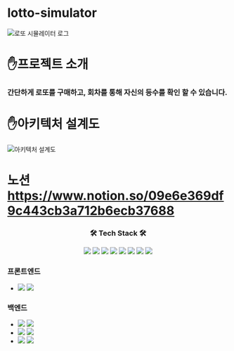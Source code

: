 # lotto-simulator
![로또 시뮬레이터 로그](https://user-images.githubusercontent.com/96179069/206896075-23157209-30c6-45bf-8f8a-e908ccd5ec7c.png)

# ✋프로젝트 소개
### 간단하게 로또를 구매하고, 회차를 통해 자신의 등수를 확인 할 수 있습니다.

# ✋아키텍처 설계도
![아키텍처 설계도](https://user-images.githubusercontent.com/96179069/206906499-c58982b5-5106-4f53-a5eb-96f888d64d2e.png)
# 노션 https://www.notion.so/09e6e369df9c443cb3a712b6ecb37688
<div align=center>
  <h3 align="center"><b>🛠 Tech Stack 🛠</b></h3>
<p>
<img src="https://img.shields.io/badge/Java-007396?style=for-the-badge&logo=Java&logoColor=white" />
<img src="https://img.shields.io/badge/Spring-6DB33F?style=for-the-badge&logo=Spring&logoColor=white" />
<img src="https://img.shields.io/badge/github-181717?style=for-the-badge&logo=github&logoColor=white">
<img src="https://img.shields.io/badge/linux-FCC624?style=for-the-badge&logo=linux&logoColor=black">
  <img src="https://img.shields.io/badge/Docker-2496ED?style=for-the-badge&logo=Docker&logoColor=white">
  <img src="https://camo.githubusercontent.com/c1fc168684171582321954905e8b9dc4f59810243ed85e645f3b7938ee3145cb/68747470733a2f2f696d672e736869656c64732e696f2f62616467652f6d7973716c2d3434373941313f7374796c653d666f722d7468652d6261646765266c6f676f3d6d7973716c266c6f676f436f6c6f723d7768697465">
  <img src="https://camo.githubusercontent.com/54a2f74f3cbb3cb810faa417fb9a56b4d947be01e868ab624b3f251a1062257b/68747470733a2f2f696d672e736869656c64732e696f2f62616467652f67697468756220616374696f6e732d3230383846463f7374796c653d666f722d7468652d6261646765266c6f676f3d67697468756220616374696f6e73266c6f676f436f6c6f723d7768697465">
  <img src="https://camo.githubusercontent.com/a831a652fb5370367ee71ae4255e39623b9edf7e60ffbcf7ba356b1d82a09538/68747470733a2f2f696d672e736869656c64732e696f2f62616467652f737072696e672064617461206a70612d4632384431413f7374796c653d666f722d7468652d6261646765266c6f676f3d737072696e67646174616a7061266c6f676f436f6c6f723d7768697465">
</p>
</div>

### 프론트엔드
 - <img src="https://img.shields.io/badge/조정민-609926?style=for-the-badge&logo=Spring&logoColor=white"/>  <a href="https://github.com/jossiya">
         <img src="https://img.shields.io/badge/jossiya_GitHub-609926?style=for-the-badge&logo=github&logoColor=white"/> </a>
         
### 백엔드

- <img src="https://img.shields.io/badge/조정민-609926?style=for-the-badge&logo=Spring&logoColor=white"/>  <a href="https://github.com/jossiya">
         <img src="https://img.shields.io/badge/jossiya_GitHub-609926?style=for-the-badge&logo=github&logoColor=white"/> </a>
- <img src="https://img.shields.io/badge/김동현-609926?style=for-the-badge&logo=Spring&logoColor=white"/>  <a href="https://github.com/kidonge">
         <img src="https://img.shields.io/badge/kidonge_Github-609926?style=for-the-badge&logo=github&logoColor=white"/> </a>
- <img src="https://img.shields.io/badge/강병욱-609926?style=for-the-badge&logo=Spring&logoColor=white"/>  <a href="https://github.com/mookid214">
         <img src="https://img.shields.io/badge/mookid214_Github-609926?style=for-the-badge&logo=github&logoColor=white"/> </a>
